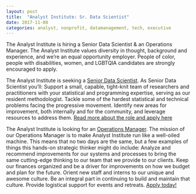 ```yaml
---
layout: post
title:  "Analyst Institute: Sr. Data Scientist"
date: 2017-11-08
categories: analyst, nonprofit, datamanagement, tech, executive
---
```


The Analyst Institute is hiring a Senior Data Scientist & an Operations Manager.
The Analyst Institute values diversity in thought, background and experience, and we’re an equal opportunity employer. People of color, people with disabilities, women, and LGBTQIA candidates are strongly encouraged to apply.

The Analyst Institute is seeking a [Senior Data Scientist](https://analystinstitute.recruitee.com/o/senior-data-scientist). As Senior Data Scientist you’ll:
Support a small, capable, tight-knit team of researchers and practitioners with your statistical and programming expertise, serving as our resident methodologist. 
Tackle some of the hardest statistical and technical problems facing the progressive movement.
Identify new areas for improvement, both internally and for the community, and leverage resources to address them.
[Read more about the role and apply here](https://analystinstitute.recruitee.com/o/senior-data-scientist)
 
The Analyst Institute is looking for an [Operations Manager](https://analystinstitute.recruitee.com/o/operations-manager). The mission of our Operations Manager is to make Analyst Institute run like a well-oiled machine. This means that no two days are the same, but a few examples of things this hands-on strategic thinker might do include: 
Analyze and recommend improvements for our systems and processes to bring the same cutting-edge thinking to our team that we provide to our clients. 
Keep our finances organized and be a driver for improvements on how we budget and plan for the future.
Orient new staff and interns to our unique and awesome culture. Be an integral part in continuing to build and maintain that culture.
Provide logistical support for events and retreats.
[Apply today!](https://analystinstitute.recruitee.com/o/operations-manager)
